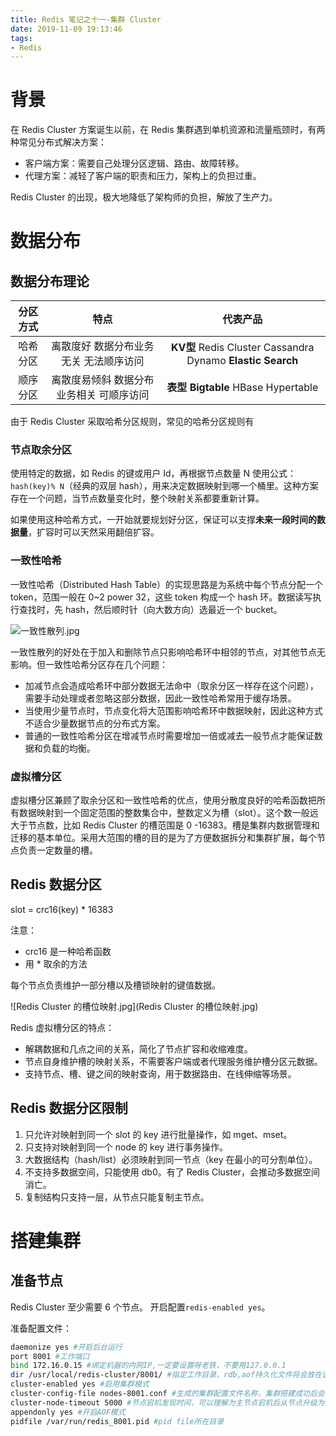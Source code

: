 ```yaml
---
title: Redis 笔记之十一-集群 Cluster
date: 2019-11-09 19:13:46
tags:
- Redis
---
```

# 背景
在 Redis Cluster 方案诞生以前，在 Redis 集群遇到单机资源和流量瓶颈时，有两种常见分布式解决方案：

- 客户端方案：需要自己处理分区逻辑、路由、故障转移。
- 代理方案：减轻了客户端的职责和压力，架构上的负担过重。

Redis Cluster 的出现，极大地降低了架构师的负担，解放了生产力。

# 数据分布

## 数据分布理论

|分区方式|特点|代表产品|
|:--:|:--:|:--:|
|哈希分区| 离散度好 数据分布业务无关 无法顺序访问| **KV型** Redis Cluster Cassandra Dynamo **Elastic Search**|
|顺序分区|离散度易倾斜 数据分布业务相关 可顺序访问| **表型 Bigtable** HBase Hypertable|

由于 Redis Cluster 采取哈希分区规则，常见的哈希分区规则有

### 节点取余分区

使用特定的数据，如 Redis 的键或用户 Id，再根据节点数量 N 使用公式：`hash(key)% N`（经典的双层 hash），用来决定数据映射到哪一个桶里。这种方案存在一个问题，当节点数量变化时，整个映射关系都要重新计算。

如果使用这种哈希方式，一开始就要规划好分区，保证可以支撑**未来一段时间的数据量**，扩容时可以天然采用翻倍扩容。

### 一致性哈希

一致性哈希（Distributed Hash Table）的实现思路是为系统中每个节点分配一个 token，范围一般在 0~2 power 32，这些 token 构成一个 hash 环。数据读写执行查找时，先 hash，然后顺时针（向大数方向）选最近一个 bucket。

![一致性散列.jpg](一致性散列.jpg)

一致性散列的好处在于加入和删除节点只影响哈希环中相邻的节点，对其他节点无影响。但一致性哈希分区存在几个问题：

- 加减节点会造成哈希环中部分数据无法命中（取余分区一样存在这个问题），需要手动处理或者忽略这部分数据，因此一致性哈希常用于缓存场景。
- 当使用少量节点时，节点变化将大范围影响哈希环中数据映射，因此这种方式不适合少量数据节点的分布式方案。
- 普通的一致性哈希分区在增减节点时需要增加一倍或减去一般节点才能保证数据和负载的均衡。

### 虚拟槽分区

虚拟槽分区兼顾了取余分区和一致性哈希的优点，使用分散度良好的哈希函数把所有数据映射到一个固定范围的整数集合中，整数定义为槽（slot）。这个数一般远大于节点数，比如 Redis Cluster 的槽范围是 0 -16383。槽是集群内数据管理和迁移的基本单位。采用大范围的槽的目的是为了方便数据拆分和集群扩展，每个节点负责一定数量的槽。

## Redis 数据分区

slot = crc16(key) * 16383 

注意：
- crc16 是一种哈希函数
- 用 * 取余的方法

每个节点负责维护一部分槽以及槽锁映射的键值数据。

![Redis Cluster 的槽位映射.jpg](Redis Cluster 的槽位映射.jpg)

Redis 虚拟槽分区的特点：

- 解耦数据和几点之间的关系，简化了节点扩容和收缩难度。
- 节点自身维护槽的映射关系，不需要客户端或者代理服务维护槽分区元数据。
- 支持节点、槽、键之间的映射查询，用于数据路由、在线伸缩等场景。

## Redis 数据分区限制

1. 只允许对映射到同一个 slot 的 key 进行批量操作，如 mget、mset。
2. 只支持对映射到同一个 node 的 key 进行事务操作。
3. 大数据结构（hash/list）必须映射到同一节点（key 在最小的可分割单位）。
4. 不支持多数据空间，只能使用 db0。有了 Redis Cluster，会推动多数据空间消亡。
5. 复制结构只支持一层，从节点只能复制主节点。

# 搭建集群

## 准备节点

Redis Cluster 至少需要 6 个节点。
开启配置`redis-enabled yes`。

准备配置文件：

```bash
daemonize yes #开启后台运行
port 8001 #工作端口
bind 172.16.0.15 #绑定机器的内网IP,一定要设置呀老铁，不要用127.0.0.1
dir /usr/local/redis-cluster/8001/ #指定工作目录，rdb,aof持久化文件将会放在该目录下，不同实例一定要配置不同的工作目录
cluster-enabled yes #启用集群模式
cluster-config-file nodes-8001.conf #生成的集群配置文件名称，集群搭建成功后会自动生成，在工作目录下
cluster-node-timeout 5000 #节点宕机发现时间，可以理解为主节点宕机后从节点升级为主节点时间
appendonly yes #开启AOF模式
pidfile /var/run/redis_8001.pid #pid file所在目录
```


